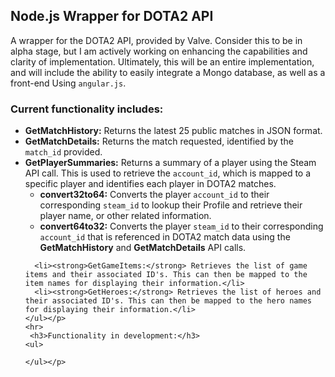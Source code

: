 <h2>Node.js Wrapper for DOTA2 API</h2>
<div class="container-fluid">
  <div class="col-xs-12">
    <p class="col-xs-12">A wrapper for the DOTA2 API, provided by Valve. Consider this to be in alpha stage, but I am actively working on enhancing the capabilities and clarity of implementation. Ultimately, this will be an entire implementation, and will include the ability to easily integrate a Mongo database, as well as a front-end Using <code>angular.js</code>.
    <br/>
    <h3>Current functionality includes:</h3>
    <ul>
      <li><strong>GetMatchHistory:</strong> Returns the latest 25 public matches in JSON format.</li>
      <li><strong>GetMatchDetails:</strong> Returns the match requested, identified by the <code>match_id</code> provided.</li>
      <li><strong>GetPlayerSummaries:</strong> Returns a summary of a player using the Steam API call. This is used to retrieve the <code>account_id</code>, which is mapped to a specific player and identifies each player in DOTA2 matches.
        <ul>
          <li><strong>convert32to64:</strong> Converts the player <code>account_id</code> to their corresponding <code>steam_id</code> to lookup their Profile and retrieve their player name, or other related information.</li>
          <li><strong>convert64to32:</strong> Converts the player <code>steam_id</code> to their corresponding <code>account_id</code> that is referenced in DOTA2 match data using the <strong>GetMatchHistory</strong> and <strong>GetMatchDetails</strong> API calls.</li>
        </ul></li>
        
      <li><strong>GetGameItems:</strong> Retrieves the list of game items and their associated ID's. This can then be mapped to the item names for displaying their information.</li>
      <li><strong>GetHeroes:</strong> Retrieves the list of heroes and their associated ID's. This can then be mapped to the hero names for displaying their information.</li>
    </ul></p>
    <hr>
     <h3>Functionality in development:</h3>
    <ul>
     
    </ul></p>
  </div>
</div>
